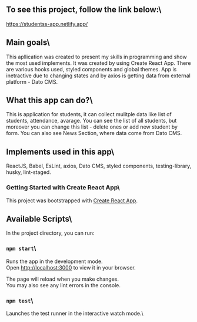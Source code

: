 
## To see this project, follow the link below:\   

https://studentss-app.netlify.app/



## Main goals\

This apllication was created to present my skills in programming and show the most used implements. It was created by using Create React App. There are various hooks used, styled components and global themes. App is inetractive due to changing states and by axios is getting data from external platform  - Dato CMS.



## What this app can do?\

This is application for students, it can collect mulitple data like list of students, attendance, avarage. You can see the list of all students, but moreover you can change this list - delete ones or add new student by form. You can also see News Section, where data come from Dato CMS.  


## Implements used in this app\

ReactJS, Babel, EsLint, axios, Dato CMS, styled components, testing-library, husky, lint-staged. 



### Getting Started with Create React App\   

This project was bootstrapped with [Create React App](https://github.com/facebook/create-react-app).

## Available Scripts\

In the project directory, you can run:

### `npm start`\

Runs the app in the development mode.\
Open [http://localhost:3000](http://localhost:3000) to view it in your browser.

The page will reload when you make changes.\
You may also see any lint errors in the console.

### `npm test`\

Launches the test runner in the interactive watch mode.\


